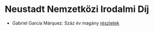 # Neustadt Nemzetközi Irodalmi Díj

- Gabriel García Márquez: Száz év magány [részletek](_details/%7Bopf.creator%7D.md#id_223)